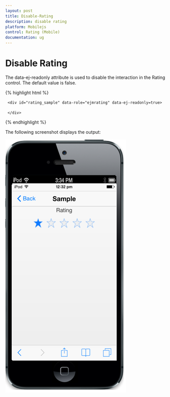 ```yaml
---
layout: post
title: Disable-Rating
description: disable rating
platform: Mobilejs
control: Rating (Mobile)
documentation: ug
---
```


# Disable Rating

The data-ej-readonly attribute is used to disable the interaction in the Rating control.  The default value is false.

{% highlight html %}



     <div id="rating_sample" data-role="ejmrating" data-ej-readonly=true>

     </div> 

{% endhighlight %}

The following screenshot displays the output:                        

![](Disable-Rating_images/Disable-Rating_img1.png)



